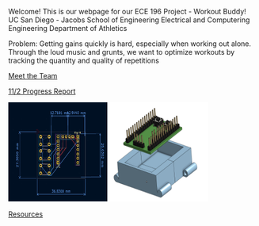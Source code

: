 Welcome! This is our webpage for our ECE 196 Project - Workout Buddy!
UC San Diego - Jacobs School of Engineering
Electrical and Computering Engineering
Department of Athletics


Problem:
Getting gains quickly is hard, especially when working out alone. Through the loud music and grunts, we want to optimize workouts by tracking the quantity and quality of repetitions


[Meet the Team](website/AboutTeam.md)

[11/2 Progress Report](website/11_2_Progress_Report.md)

<img src="website/site_resources/PCB_Design.png" width="200" height="200"/>

<img src= "website/site_resources/CAD.png" width="200" height="200"/>

[Resources](website/resources.md)
